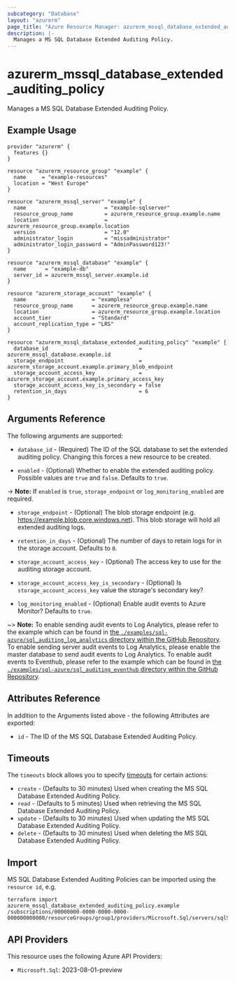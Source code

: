 ```yaml
---
subcategory: "Database"
layout: "azurerm"
page_title: "Azure Resource Manager: azurerm_mssql_database_extended_auditing_policy"
description: |-
  Manages a MS SQL Database Extended Auditing Policy.
---
```


# azurerm_mssql_database_extended_auditing_policy

Manages a MS SQL Database Extended Auditing Policy.

## Example Usage

```hcl
provider "azurerm" {
  features {}
}

resource "azurerm_resource_group" "example" {
  name     = "example-resources"
  location = "West Europe"
}

resource "azurerm_mssql_server" "example" {
  name                         = "example-sqlserver"
  resource_group_name          = azurerm_resource_group.example.name
  location                     = azurerm_resource_group.example.location
  version                      = "12.0"
  administrator_login          = "missadministrator"
  administrator_login_password = "AdminPassword123!"
}

resource "azurerm_mssql_database" "example" {
  name      = "example-db"
  server_id = azurerm_mssql_server.example.id
}

resource "azurerm_storage_account" "example" {
  name                     = "examplesa"
  resource_group_name      = azurerm_resource_group.example.name
  location                 = azurerm_resource_group.example.location
  account_tier             = "Standard"
  account_replication_type = "LRS"
}

resource "azurerm_mssql_database_extended_auditing_policy" "example" {
  database_id                             = azurerm_mssql_database.example.id
  storage_endpoint                        = azurerm_storage_account.example.primary_blob_endpoint
  storage_account_access_key              = azurerm_storage_account.example.primary_access_key
  storage_account_access_key_is_secondary = false
  retention_in_days                       = 6
}
```

## Arguments Reference

The following arguments are supported:

* `database_id` - (Required) The ID of the SQL database to set the extended auditing policy. Changing this forces a new resource to be created.

* `enabled` - (Optional) Whether to enable the extended auditing policy. Possible values are `true` and `false`. Defaults to `true`.

-> **Note:** If `enabled` is `true`, `storage_endpoint` or `log_monitoring_enabled` are required.

* `storage_endpoint` - (Optional) The blob storage endpoint (e.g. <https://example.blob.core.windows.net>). This blob storage will hold all extended auditing logs.

* `retention_in_days` - (Optional) The number of days to retain logs for in the storage account. Defaults to `0`.

* `storage_account_access_key` - (Optional) The access key to use for the auditing storage account.

* `storage_account_access_key_is_secondary` - (Optional) Is `storage_account_access_key` value the storage's secondary key?

* `log_monitoring_enabled` - (Optional) Enable audit events to Azure Monitor? Defaults to `true`.

~> **Note:** To enable sending audit events to Log Analytics, please refer to the example which can be found in [the `./examples/sql-azure/sql_auditing_log_analytics` directory within the GitHub Repository](https://github.com/hashicorp/terraform-provider-azurerm/tree/main/examples/sql-azure/sql_server_auditing_log_analytics).  To enable sending server audit events to Log Analytics, please enable the master database to send audit events to Log Analytics.
To enable audit events to Eventhub, please refer to the example which can be found in [the `./examples/sql-azure/sql_auditing_eventhub` directory within the GitHub Repository](https://github.com/hashicorp/terraform-provider-azurerm/tree/main/examples/sql-azure/sql_auditing_eventhub).

## Attributes Reference

In addition to the Arguments listed above - the following Attributes are exported:

* `id` - The ID of the MS SQL Database Extended Auditing Policy.

## Timeouts

The `timeouts` block allows you to specify [timeouts](https://www.terraform.io/language/resources/syntax#operation-timeouts) for certain actions:

* `create` - (Defaults to 30 minutes) Used when creating the MS SQL Database Extended Auditing Policy.
* `read` - (Defaults to 5 minutes) Used when retrieving the MS SQL Database Extended Auditing Policy.
* `update` - (Defaults to 30 minutes) Used when updating the MS SQL Database Extended Auditing Policy.
* `delete` - (Defaults to 30 minutes) Used when deleting the MS SQL Database Extended Auditing Policy.

## Import

MS SQL Database Extended Auditing Policies can be imported using the `resource id`, e.g.

```shell
terraform import azurerm_mssql_database_extended_auditing_policy.example /subscriptions/00000000-0000-0000-0000-000000000000/resourceGroups/group1/providers/Microsoft.Sql/servers/sqlServer1/databases/db1/extendedAuditingSettings/default
```

## API Providers
<!-- This section is generated, changes will be overwritten -->
This resource uses the following Azure API Providers:

* `Microsoft.Sql`: 2023-08-01-preview
